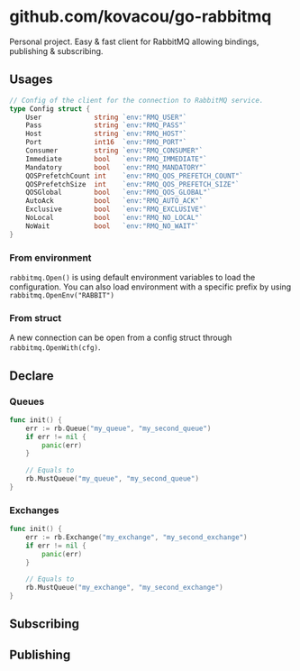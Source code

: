 # github.com/kovacou/go-rabbitmq

Personal project.
Easy & fast client for RabbitMQ allowing bindings, publishing & subscribing.

## Usages
```go
// Config of the client for the connection to RabbitMQ service.
type Config struct {
	User             string `env:"RMQ_USER"`
	Pass             string `env:"RMQ_PASS"`
	Host             string `env:"RMQ_HOST"`
	Port             int16  `env:"RMQ_PORT"`
	Consumer         string `env:"RMQ_CONSUMER"`
	Immediate        bool   `env:"RMQ_IMMEDIATE"`
	Mandatory        bool   `env:"RMQ_MANDATORY"`
	QOSPrefetchCount int    `env:"RMQ_QOS_PREFETCH_COUNT"`
	QOSPrefetchSize  int    `env:"RMQ_QOS_PREFETCH_SIZE"`
	QOSGlobal        bool   `env:"RMQ_QOS_GLOBAL"`
	AutoAck          bool   `env:"RMQ_AUTO_ACK"`
	Exclusive        bool   `env:"RMQ_EXCLUSIVE"`
	NoLocal          bool   `env:"RMQ_NO_LOCAL"`
	NoWait           bool   `env:"RMQ_NO_WAIT"`
}
```

### From environment
`rabbitmq.Open()` is using default environment variables to load the configuration. 
You can also load environment with a specific prefix by using `rabbitmq.OpenEnv("RABBIT")`

### From struct
A new connection can be open from a config struct through `rabbitmq.OpenWith(cfg)`.

## Declare
### Queues
```go
func init() {
	err := rb.Queue("my_queue", "my_second_queue")
	if err != nil {
		panic(err)
    }
    
    // Equals to
    rb.MustQueue("my_queue", "my_second_queue")
}
```
### Exchanges
```go
func init() {
	err := rb.Exchange("my_exchange", "my_second_exchange")
	if err != nil {
		panic(err)
    }
    
    // Equals to
    rb.MustQueue("my_exchange", "my_second_exchange")
}
```
## Subscribing

## Publishing
